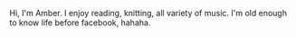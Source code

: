 Hi, I'm Amber.  I enjoy reading, knitting, all variety of music.  I'm old enough to know life before facebook, hahaha. 